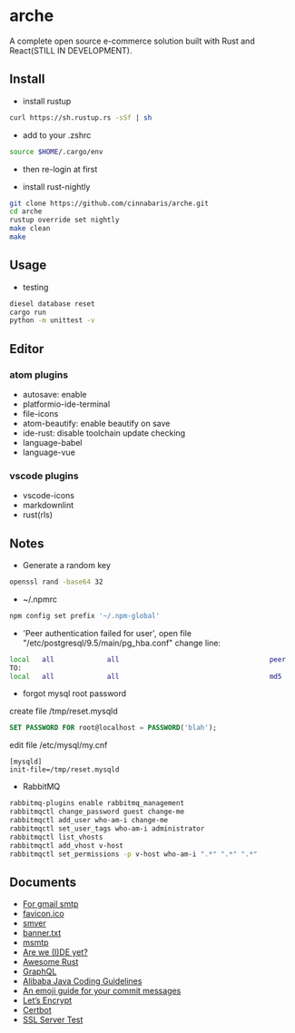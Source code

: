 # arche

A complete open source e-commerce solution built with Rust and React(STILL IN DEVELOPMENT).

## Install

-   install rustup

```bash
curl https://sh.rustup.rs -sSf | sh
```

-   add to your .zshrc

```bash
source $HOME/.cargo/env
```

-   then re-login at first

-   install rust-nightly

```bash
git clone https://github.com/cinnabaris/arche.git
cd arche
rustup override set nightly
make clean
make
```

## Usage

-   testing

```bash
diesel database reset
cargo run
python -m unittest -v
```

## Editor

### atom plugins

-   autosave: enable
-   platformio-ide-terminal
-   file-icons
-   atom-beautify: enable beautify on save
-   ide-rust: disable toolchain update checking
-   language-babel
-   language-vue

### vscode plugins

-   vscode-icons
-   markdownlint
-   rust(rls)

## Notes

-   Generate a random key

```bash
openssl rand -base64 32
```

-   ~/.npmrc

```bash
npm config set prefix '~/.npm-global'
```

-   'Peer authentication failed for user', open file "/etc/postgresql/9.5/main/pg_hba.conf" change line:

```bash
local   all             all                                     peer
TO:
local   all             all                                     md5
```

-   forgot mysql root password

create file  /tmp/reset.mysqld

```sql
SET PASSWORD FOR root@localhost = PASSWORD('blah');
```

edit file /etc/mysql/my.cnf

```text
[mysqld]
init-file=/tmp/reset.mysqld
```

-   RabbitMQ

```bash
rabbitmq-plugins enable rabbitmq_management
rabbitmqctl change_password guest change-me
rabbitmqctl add_user who-am-i change-me
rabbitmqctl set_user_tags who-am-i administrator
rabbitmqctl list_vhosts
rabbitmqctl add_vhost v-host
rabbitmqctl set_permissions -p v-host who-am-i ".*" ".*" ".*"
```

## Documents

-   [For gmail smtp](http://stackoverflow.com/questions/20337040/gmail-smtp-debug-error-please-log-in-via-your-web-browser)
-   [favicon.ico](http://icoconvert.com/)
-   [smver](http://semver.org/)
-   [banner.txt](http://patorjk.com/software/taag/)
-   [msmtp](https://wiki.archlinux.org/index.php/msmtp)
-   [Are we (I)DE yet?](https://areweideyet.com/)
-   [Awesome Rust](https://github.com/rust-unofficial/awesome-rust)
-   [GraphQL](https://graphql.org/learn/)
-   [Alibaba Java Coding Guidelines](https://github.com/alibaba/p3c)
-   [An emoji guide for your commit messages](https://gitmoji.carloscuesta.me/)
-   [Let’s Encrypt](https://letsencrypt.org/)
-   [Certbot](https://certbot.eff.org/)
-   [SSL Server Test](https://www.ssllabs.com/ssltest/index.html)
